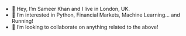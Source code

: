 - 👋 Hey, I’m Sameer Khan and I live in London, UK.
- 👀 I’m interested in Python, Financial Markets, Machine Learning... and Running!
- 💞️ I’m looking to collaborate on anything related to the above!

<!---
skhan59bbk/skhan59bbk is a ✨ special ✨ repository because its `README.md` (this file) appears on your GitHub profile.
You can click the Preview link to take a look at your changes.
--->
